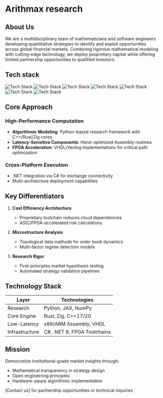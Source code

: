 # Arithmax research 

## About Us
We are a multidisciplinary team of mathematicians and software engineers developing quantitative strategies to identify and exploit opportunities across global financial markets. Combining rigorous mathematical modeling with cutting-edge technology, we deploy proprietary capital while offering limited partnership opportunities to qualified investors.

## Tech stack 

![Tech Stack](https://img.shields.io/badge/Python-3776AB?logo=python&logoColor=white)
![Tech Stack](https://img.shields.io/badge/C%2B%2B-00599C?logo=c%2B%2B&logoColor=white)
![Tech Stack](https://img.shields.io/badge/Assembly-8E0B0B?logo=assemblyscript&logoColor=white)
![Tech Stack](https://img.shields.io/badge/Rust-000000?logo=rust&logoColor=white)
![Tech Stack](https://img.shields.io/badge/Zig-F7A41D?logo=zig&logoColor=black)
![Tech Stack](https://img.shields.io/badge/C%23-239120?logo=c-sharp&logoColor=white)
![Tech Stack](https://img.shields.io/badge/VHDL/Verilog-8B0000)

## Core Approach
### **High-Performance Computation**
- **Algorithmic Modeling**: Python-based research framework with C++/Rust/Zig cores
- **Latency-Sensitive Components**: Hand-optimized Assembly routines
- **FPGA Acceleration**: VHDL/Verilog implementations for critical path optimization

### **Cross-Platform Execution**
- .NET integration via C# for exchange connectivity
- Multi-architecture deployment capabilities

## Key Differentiators
1. **Cost Efficiency Architecture**
   - Proprietary toolchain reduces cloud dependencies
   - ASIC/FPGA-accelerated risk calculations

2. **Microstructure Analysis**
   - Topological data methods for order book dynamics
   - Multi-factor regime detection models

3. **Research Rigor**
   - First-principles market hypothesis testing
   - Automated strategy validation pipelines

## Technology Stack
| Layer              | Technologies                          |
|--------------------|---------------------------------------|
| Research           | Python, JAX, NumPy                    |
| Core Engine        | Rust, Zig, C++17/20                   |
| Low-Latency        | x86/ARM Assembly, VHDL                |
| Infrastructure     | C#, .NET 8, FPGA Toolchains           |

## Mission
Democratize institutional-grade market insights through:
- Mathematical transparency in strategy design
- Open engineering principles
- Hardware-aware algorithmic implementation

[Contact us] for partnership opportunities or technical inquiries
